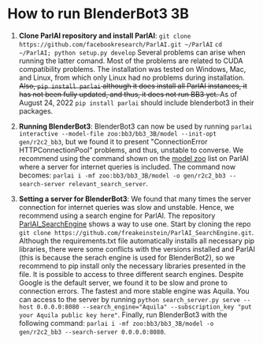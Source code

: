 # How to run BlenderBot3 3B

 1. **Clone ParlAI repository and install ParlAI**:
        `git clone https://github.com/facebookresearch/ParlAI.git ~/ParlAI`
        `cd ~/ParlAI; python setup.py develop`
        Several problems can arise when running the latter comand. Most of the problems are related to CUDA compatibility problems. The installation was tested on Windows, Mac, and Linux, from which only Linux had no problems during installation. <del> Also, `pip install parlai` although it does install all ParlAI instances, it has not been fully updated, and thus, it does not run BB3 yet. </del> As of August 24, 2022 `pip install parlai` should include blenderbot3 in their packages.
  
 2. **Running BlenderBot3**:
		BlenderBot3 can now be used by running `parlai interactive --model-file zoo:bb3/bb3_3B/model --init-opt gen/r2c2_bb3`, but we found it to present "ConnectionError HTTPConnectionPool" problems, and thus, unstable to converse.  We recommend using the command shown on the [model zoo](https://www.parl.ai/docs/zoo.html) list on ParlAI where a server for internet queries is included. The command now becomes: `parlai i -mf zoo:bb3/bb3_3B/model -o gen/r2c2_bb3 --search-server relevant_search_server`.
		
 3. **Setting a server for BlenderBot3**:
        We found that many times the server connection for internet queries was slow and unstable. Hence, we recommend using a search engine for ParlAI.  The repository [ParlAI_SearchEngine](https://github.com/freakeinstein/ParlAI_SearchEngine) shows a way to use one. Start by cloning the repo `git clone https://github.com/freakeinstein/ParlAI_SearchEngine.git`. Although the requirements.txt file automatically installs all necessary pip libraries, there were some conflicts with the versions installed and ParlAI (this is because the serach engine is used for BlenderBot2), so we recommend to pip install only the necessary libraries presented in the file. It is possible to access to three different search engines. Despite Google is the default server, we found it to be slow and prone to connection errors. The fastest and more stable engine was Aquila. You can access to the server by running `python search_server.py serve --host 0.0.0.0:8080 --search_engine="Aquila" --subscription_key "put your Aquila public key here"`. Finally, run  BlenderBot3 with the following command: `parlai i -mf zoo:bb3/bb3_3B/model -o gen/r2c2_bb3 --search-server 0.0.0.0:8080`.
